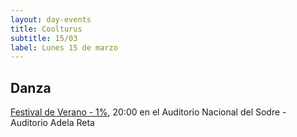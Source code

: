 ```yaml
---
layout: day-events
title: Coolturus
subtitle: 15/03
label: Lunes 15 de marzo
---
```


## Danza

[Festival de Verano - 1%](https://sodre.gub.uy/#calendario), 20:00 en el Auditorio Nacional del Sodre - Auditorio Adela Reta